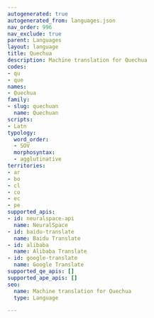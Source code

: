 ```yaml
---
autogenerated: true
autogenerated_from: languages.json
nav_order: 996
nav_exclude: true
parent: Languages
layout: language
title: Quechua
description: Machine translation for Quechua
codes:
- qu
- que
names:
- Quechua
family:
- slug: quechuan
  name: Quechuan
scripts:
- Latn
typology:
  word_order:
  - SOV
  morphosyntax:
  - agglutinative
territories:
- ar
- bo
- cl
- co
- ec
- pe
supported_apis:
- id: neuralspace-api
  name: NeuralSpace
- id: baidu-translate
  name: Baidu Translate
- id: alibaba
  name: Alibaba Translate
- id: google-translate
  name: Google Translate
supported_qe_apis: []
supported_ape_apis: []
seo:
  name: Machine translation for Quechua
  type: Language

---
```


